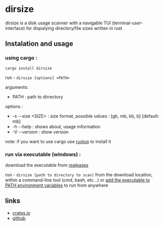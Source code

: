 # dirsize
dirsize is a disk usage scanner with a navigable TUI (terminal-user-interface) for dispalying directory/file sizes written in rust

## Instalation and usage
### using cargo :
`cargo install dirsize`

run - `dirsize [options] <PATH>`

arguments: 
- PATH : path to dirrectory

options :
- -s --size \<SIZE> : size format, possible values : [gb, mb, kb, b] [default: mb]
- -h --help : shows about, usage information
- -V --version : show version

note:
if you want to use cargo use [rustup](https://www.rust-lang.org/learn/get-started) to install it

### run via executable (windows) :
download the executable from [realeases](https://github.com/t4skmanag3r/dirsize/releases)

run - `dirsize [path to directory to scan]` from the download location, within a command-line tool (cmd, bash, etc...)
or [add the executable to PATH environment variables](https://learn.microsoft.com/en-us/previous-versions/office/developer/sharepoint-2010/ee537574(v=office.14)) to run from anywhere


## links
- [crates.io](https://crates.io/crates/dirsize)
- [github](https://github.com/t4skmanag3r/dirsize)



